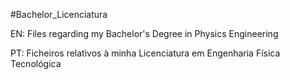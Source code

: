 #Bachelor_Licenciatura

EN: Files regarding my Bachelor's Degree in Physics Engineering

PT: Ficheiros relativos à minha Licenciatura em Engenharia Física Tecnológica
